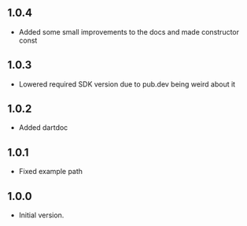 ## 1.0.4

- Added some small improvements to the docs and made constructor const

## 1.0.3

- Lowered required SDK version due to pub.dev being weird about it

## 1.0.2

- Added dartdoc

## 1.0.1

- Fixed example path

## 1.0.0

- Initial version.
